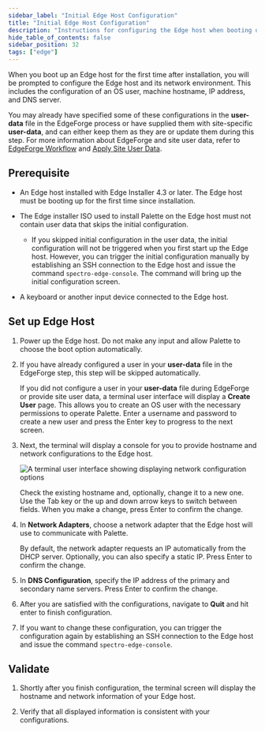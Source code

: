 ```yaml
---
sidebar_label: "Initial Edge Host Configuration"
title: "Initial Edge Host Configuration"
description: "Instructions for configuring the Edge host when booting up the Edge host for the first time."
hide_table_of_contents: false
sidebar_position: 32
tags: ["edge"]
---
```


When you boot up an Edge host for the first time after installation, you will be prompted to configure the Edge host and
its network environment. This includes the configuration of an OS user, machine hostname, IP address, and DNS server.

You may already have specified some of these configurations in the **user-data** file in the EdgeForge process or have
supplied them with site-specific **user-data**, and can either keep them as they are or update them during this step.
For more information about EdgeForge and site user data, refer to
[EdgeForge Workflow](../edgeforge-workflow/edgeforge-workflow.md) and
[Apply Site User Data](./site-installation/site-user-data.md).

## Prerequisite

- An Edge host installed with Edge Installer 4.3 or later. The Edge host must be booting up for the first time since
  installation.

- The Edge installer ISO used to install Palette on the Edge host must not contain user data that skips the initial
  configuration.

  - If you skipped initial configuration in the user data, the initial configuration will not be triggered when you
    first start up the Edge host. However, you can trigger the initial configuration manually by establishing an SSH
    connection to the Edge host and issue the command `spectro-edge-console`. The command will bring up the initial
    configuration screen.

- A keyboard or another input device connected to the Edge host.

## Set up Edge Host

1. Power up the Edge host. Do not make any input and allow Palette to choose the boot option automatically.

2. If you have already configured a user in your **user-data** file in the EdgeForge step, this step will be skipped
   automatically.

   If you did not configure a user in your **user-data** file during EdgeForge or provide site user data, a terminal
   user interface will display a **Create User** page. This allows you to create an OS user with the necessary
   permissions to operate Palette. Enter a username and password to create a new user and press the Enter key to
   progress to the next screen.

3. Next, the terminal will display a console for you to provide hostname and network configurations to the Edge host.

   ![A terminal user interface showing displaying network configuration options](/cluster_edge_site-deployment_installation_initial-setup_tui.png)

   Check the existing hostname and, optionally, change it to a new one. Use the Tab key or the up and down arrow keys to
   switch between fields. When you make a change, press Enter to confirm the change.

4. In **Network Adapters**, choose a network adapter that the Edge host will use to communicate with Palette.

   By default, the network adapter requests an IP automatically from the DHCP server. Optionally, you can also specify a
   static IP. Press Enter to confirm the change.

5. In **DNS Configuration**, specify the IP address of the primary and secondary name servers. Press Enter to confirm
   the change.

6. After you are satisfied with the configurations, navigate to **Quit** and hit enter to finish configuration.

7. If you want to change these configuration, you can trigger the configuration again by establishing an SSH connection
   to the Edge host and issue the command `spectro-edge-console`.

## Validate

1. Shortly after you finish configuration, the terminal screen will display the hostname and network information of your
   Edge host.

2. Verify that all displayed information is consistent with your configurations.
